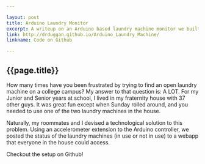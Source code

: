 ```yaml
---

layout: post
title: Arduino Laundry Monitor
excerpt: A writeup on an Arduino based laundry machine monitor we built for our home. 
link: http://drduggan.github.io/Arduino_Laundry_Machine/
linkname: Code on Github

---
```


##  {{page.title}}

How many times have you been frustrated by trying to find an open laundry machine on a college campus? My answer to that question is: A LOT. For my Junior and Senior years at school, I lived in my fraternity house with 37 other guys. It was great fun except when Sunday rolled around, and you needed to use one of the two laundry machines in the house. 

Naturally, my roommates and I devised a technological solution to this problem. Using an accelerometer extension to the Arduino controller, we posted the status of the laundry machines (in use or not in use) to a webapp that everyone in the house could access. 

Checkout the setup on Github! 